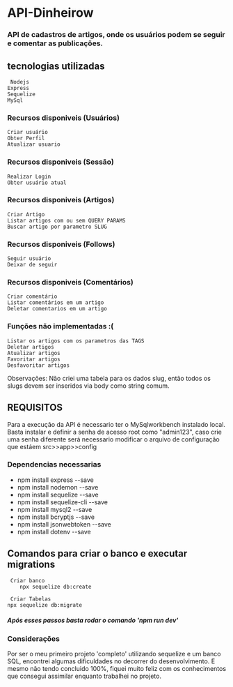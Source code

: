 # API-Dinheirow

### API de cadastros de artigos, onde os usuários podem se seguir e comentar as publicações.

## tecnologias utilizadas
     Nodejs
    Express
    Sequelize
    MySql
    


### Recursos disponiveis (Usuários)
    Criar usuário
    Obter Perfil
    Atualizar usuario

### Recursos disponiveis (Sessão)
    Realizar Login
    Obter usuário atual

### Recursos disponiveis (Artigos)
    Criar Artigo
    Listar artigos com ou sem QUERY PARAMS
    Buscar artigo por parametro SLUG

### Recursos disponiveis (Follows)
    Seguir usuário
    Deixar de seguir

### Recursos disponiveis (Comentários)
    Criar comentário
    Listar comentários em um artigo
    Deletar comentarios em um artigo

### Funções não implementadas :( 
    Listar os artigos com os parametros das TAGS
    Deletar artigos
    Atualizar artigos
    Favoritar artigos
    Desfavoritar artigos

Observações: Não criei uma tabela para os dados slug, então todos os slugs devem ser inseridos via body como string comum.

## REQUISITOS
Para a execução da API é necessario ter o MySqlworkbench instalado local. <br>
Basta instalar e definir a senha de acesso root como "admin123", caso crie uma senha diferente será necessario modificar o arquivo de configuração que estáem src>>app>>config

### Dependencias necessarias 
* npm install express --save
* npm install nodemon --save
* npm install sequelize --save
* npm install sequelize-cli --save
* npm install mysql2 --save
* npm install bcryptjs --save
* npm install jsonwebtoken --save
* npm install dotenv --save

## Comandos para criar o banco e executar migrations
     Criar banco
        npx sequelize db:create

     Criar Tabelas
    npx sequelize db:migrate

<h5> Após esses passos basta rodar o comando 'npm run dev'</h5>

### Considerações <br/>
Por ser o meu primeiro projeto 'completo' utilizando sequelize e um banco SQL, encontrei algumas dificuldades no decorrer do desenvolvimento. E mesmo não tendo concluido 100%, fiquei muito feliz com os conhecimentos que consegui assimilar enquanto trabalhei no projeto.
